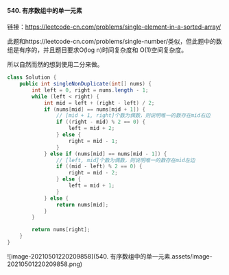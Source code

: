 #### 540. 有序数组中的单一元素

链接：https://leetcode-cn.com/problems/single-element-in-a-sorted-array/

此题和https://leetcode-cn.com/problems/single-number/类似，但此题中的数组是有序的，并且题目要求O(log n)时间复杂度和 O(1)空间复杂度。

所以自然而然的想到使用二分来做。

```java
class Solution {
    public int singleNonDuplicate(int[] nums) {
        int left = 0, right = nums.length - 1;
        while (left < right) {
            int mid = left + (right - left) / 2;
            if (nums[mid] == nums[mid + 1]) {
                // [mid + 1, right]个数为偶数，则说明唯一的数存在mid右边
                if ((right - mid) % 2 == 0) {
                    left = mid + 2;
                } else {
                    right = mid - 1;
                }
            } else if (nums[mid] == nums[mid - 1]) {
                // [left, mid]个数为偶数，则说明唯一的数存在mid左边
                if ((mid - left) % 2 == 0) {
                    right = mid - 2;
                } else {
                    left = mid + 1;
                }
            } else {
                return nums[mid];
            }
        }

        return nums[right];
    }
}
```

![image-20210501220209858](540. 有序数组中的单一元素.assets/image-20210501220209858.png)